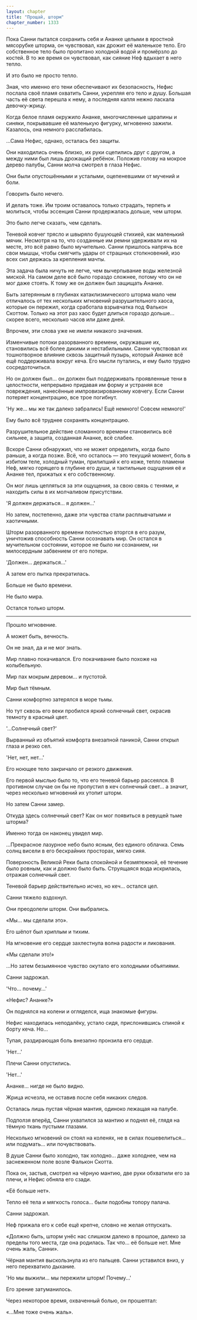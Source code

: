 ```yaml
---
layout: chapter
title: "Прощай, шторм"
chapter_number: 1333
---
```


Пока Санни пытался сохранить себя и Ананке целыми в яростной мясорубке шторма, он чувствовал, как дрожит её маленькое тело. Его собственное тело было пропитано холодной водой и промёрзло до костей. В то же время он чувствовал, как сияние Неф вдыхает в него тепло.

И это было не просто тепло.

Зная, что именно его тени обеспечивают их безопасность, Нефис послала своё пламя охватить Санни, укрепляя его тело и душу. Большая часть её света перешла к нему, а последняя капля нежно ласкала девочку-жрицу.

Когда белое пламя окружило Ананке, многочисленные царапины и синяки, покрывавшие её маленькую фигурку, мгновенно зажили. Казалось, она немного расслабилась.

...Сама Нефис, однако, осталась без защиты.

Они находились очень близко, их руки сцепились друг с другом, а между ними был лишь дрожащий ребёнок. Положив голову на мокрое дерево палубы, Санни молча смотрел в глаза Нефис.

Они были опустошёнными и усталыми, оцепеневшими от мучений и боли.

Говорить было нечего.

И делать тоже. Им троим оставалось только страдать, терпеть и молиться, чтобы эссенция Санни продержалась дольше, чем шторм.

Это было легче сказать, чем сделать.

Теневой ковчег трясло и швыряло бушующей стихией, как маленький мячик. Несмотря на то, что созданные им ремни удерживали их на месте, это всё равно было мучительно. Санни пришлось напрячь все свои мышцы, чтобы смягчить удары от страшных столкновений, изо всех сил держась за крепления мачты.

Эта задача была ничуть не легче, чем вычерпывание воды железной миской. На самом деле всё было гораздо сложнее, потому что он не мог даже стоять. К тому же он должен был защищать Ананке.

Быть затерянным в глубинах катаклизмического шторма мало чем отличалось от тех нескольких мгновений разрушительного хаоса, которые он пережил, когда сработала взрывчатка под Фалькон Скоттом. Только на этот раз хаос будет длиться гораздо дольше... скорее всего, несколько часов или даже дней.

Впрочем, эти слова уже не имели никакого значения.

Изменчивые потоки разорванного времени, окружавшие их, становились всё более дикими и нестабильными. Санни чувствовал их тошнотворное влияние сквозь защитный пузырь, который Ананке всё ещё поддерживала вокруг кеча. Его мысли путались, и ему было трудно сосредоточиться.

Но он должен был... он должен был поддерживать проявленные тени в целостности, непрерывно придавая им форму и устраняя все повреждения, нанесённые импровизированному ковчегу. Если Санни потеряет концентрацию, все трое погибнут.

'Ну же... мы же так далеко забрались! Ещё немного! Совсем немного!'

Ему было всё труднее сохранять концентрацию.

Разрушительное действие сломанного времени становились всё сильнее, а защита, созданная Ананке, всё слабее.

Вскоре Санни обнаружил, что не может определить, когда было раньше, а когда позже. Всё, что осталось — это текущий момент, боль в избитом теле, холодный туман, прилипший к его коже, тепло пламени Неф, мягко горящего в глубине его души, и тактильные ощущения её и Ананке тел, прижатых к его собственному.

Он мог лишь цепляться за эти ощущения, за свою связь с тенями, и находить силы в их молчаливом присутствии.

'Я должен держаться... я должен...'

Но затем, постепенно, даже эти чувства стали расплывчатыми и хаотичными.

Шторм разорванного времени полностью вторгся в его разум, уничтожив способность Санни осознавать мир. Он остался в мучительном состоянии, которое не было ни сознанием, ни милосердным забвением от его потери.

'Должен... держаться...'

А затем его пытка прекратилась.

Больше не было времени.

Не было мира.

Остался только шторм.

***

Прошло мгновение.

А может быть, вечность.

Он не знал, да и не мог знать.

Мир плавно покачивался. Его покачивание было похоже на колыбельную.

Мир пах мокрым деревом... и пустотой.

Мир был тёмным.

Санни комфортно затерялся в море тьмы.

Но тут сквозь его веки пробился яркий солнечный свет, окрасив темноту в красный цвет.

'...Солнечный свет?'

Вырванный из объятий комфорта внезапной паникой, Санни открыл глаза и резко сел.

'Нет, нет, нет...'

Его ноющее тело закричало от резкого движения.

Его первой мыслью было то, что его теневой барьер рассеялся. В противном случае он бы не пропустил в кеч солнечный свет... а значит, через несколько мгновений их утопит шторм.

Но затем Санни замер.

Откуда здесь солнечный свет? Как он мог появиться в ревущей тьме шторма?

Именно тогда он наконец увидел мир.

...Прекрасное лазурное небо было ясным, без единого облачка. Семь солнц висели в его бескрайних просторах, мягко сияя.

Поверхность Великой Реки была спокойной и безмятежной, её течение было ровным, как и должно было быть. Струящаяся вода искрилась, отражая солнечный свет.

Теневой барьер действительно исчез, но кеч... остался цел.

Санни тяжело вздохнул.

Они преодолели шторм. Они выбрались.

«Мы... мы сделали это».

Его шёпот был хриплым и тихим.

На мгновение его сердце захлестнула волна радости и ликования.

«Мы сделали это!»

...Но затем безымянное чувство окутало его холодными объятиями.

Санни задрожал.

'Что... почему...'

«Нефис? Ананке?»

Он поднялся на колени и огляделся, ища знакомые фигуры.

Нефис находилась неподалёку, устало сидя, прислонившись спиной к борту кеча. Но...

Тупая, раздирающая боль внезапно пронзила его сердце.

'Нет...'

Плечи Санни опустились.

'Нет...'

Ананке... нигде не было видно.

Жрица исчезла, не оставив после себя никаких следов.

Осталась лишь пустая чёрная мантия, одиноко лежащая на палубе.

Подползя вперёд, Санни ухватился за мантию и поднял её, глядя на тёмную ткань пустыми глазами.

Несколько мгновений он стоял на коленях, не в силах пошевелиться... или подумать... или почувствовать.

В душе Санни было холодно, так холодно... даже холоднее, чем на заснеженном поле возле Фалькон Скотта.

Пока он, застыв, смотрел на чёрную мантию, две руки обхватили его за плечи, и Нефис обняла его сзади.

«Её больше нет».

Тепло её тела и мягкость голоса... были подобны топору палача.

Санни задрожал.

Неф прижала его к себе ещё крепче, словно не желая отпускать.

«Должно быть, шторм унёс нас слишком далеко в прошлое, далеко за пределы того места, где она родилась. Так что... её больше нет. Мне очень жаль, Санни».

Чёрная мантия выскользнула из его пальцев. Санни уставился вниз, у него перехватило дыхание.

'Но мы выжили... мы пережили шторм! Почему...'

Его зрение затуманилось.

Через некоторое время, охваченный болью, он прошептал:

«...Мне тоже очень жаль».